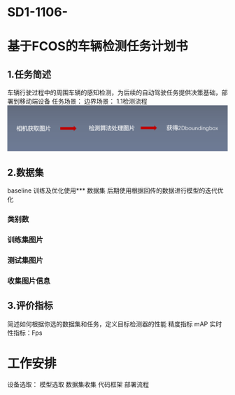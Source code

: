 # SD1-1106-
# 基于FCOS的车辆检测任务计划书

## 1.任务简述
车辆行驶过程中的周围车辆的感知检测，为后续的自动驾驶任务提供决策基础，部署到移动端设备
任务场景：
边界场景：
1.1检测流程
![img](https://github.com/LKatrina/SD1-1106-/blob/main/imgs/%E6%A3%80%E6%B5%8B%E6%B5%81%E7%A8%8B.png)



## 2.数据集
baseline 训练及优化使用*** 数据集
后期使用根据回传的数据进行模型的迭代优化

### 类别数
### 训练集图片
### 测试集图片
### 收集图片信息

## 3.评价指标
简述如何根据你选的数据集和任务，定义目标检测器的性能
精度指标 mAP
实时性指标：Fps

# 工作安排

设备选取：
模型选取
数据集收集
代码框架
部署流程


